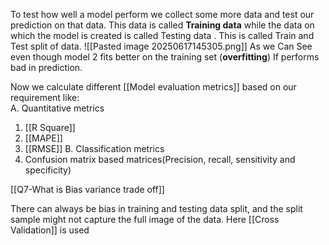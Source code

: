 To test how well a model perform we collect some more data and test our prediction on that data.
This data is called **Training data** while the data on which the model is created is called Testing data . This is called Train and Test split of data.
![[Pasted image 20250617145305.png]]
As we Can See even though model 2 fits better on the training set (**overfitting**) If performs bad in prediction.

Now we calculate different [[Model evaluation metrics]] based on our requirement like:  
A. Quantitative metrics
1. [[R Square]]
2. [[MAPE]]
3. [[RMSE]]
B. Classification metrics
4. Confusion matrix based matrices(Precision, recall, sensitivity and specificity)

[[Q7-What is Bias variance trade off]]

There can always be bias in training and testing data split, and the split sample might not capture the full image of the data. Here [[Cross Validation]] is used


